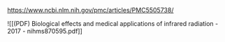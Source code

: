 
https://www.ncbi.nlm.nih.gov/pmc/articles/PMC5505738/

![[(PDF) Biological effects and medical applications of infrared radiation - 2017 - nihms870595.pdf]]
